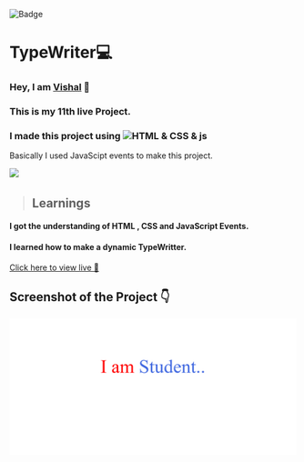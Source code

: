 ![Badge](https://img.shields.io/badge/Project--11-Landing--Page-blue)
# TypeWriter💻
### Hey, I am [**Vishal**](https://www.linkedin.com/in/vishal-kumar-62146b230/) 🙂 
### This is  my 11th live Project.
### I made this project using ![HTML & CSS & js](https://img.shields.io/badge/HTML%20%26-CSS%20%26%20js-blue)

Basically I used JavaScipt events to make this project.

![](./screenshot/undraw_programmer_re_owql.svg)

 >## Learnings
 #### I got the understanding of HTML , CSS and JavaScript Events.
 #### I learned how to make a dynamic TypeWritter. 

   

[Click here to view live 🚀](https://mybonton.netlify.app/ "Street Style Landing Page")

## Screenshot of the Project 👇
![](/Screenshot%202022-09-21%20at%2019-11-11%20TypeWriter.png)



